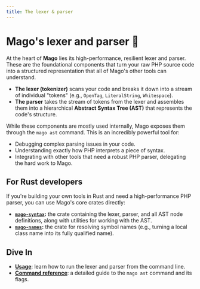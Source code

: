 ```yaml
---
title: The lexer & parser
---
```


# Mago's lexer and parser 🧠

At the heart of **Mago** lies its high-performance, resilient lexer and parser. These are the foundational components that turn your raw PHP source code into a structured representation that all of Mago's other tools can understand.

- **The lexer (tokenizer)** scans your code and breaks it down into a stream of individual "tokens" (e.g., `OpenTag`, `LiteralString`, `Whitespace`).
- **The parser** takes the stream of tokens from the lexer and assembles them into a hierarchical **Abstract Syntax Tree (AST)** that represents the code's structure.

While these components are mostly used internally, Mago exposes them through the `mago ast` command. This is an incredibly powerful tool for:

- Debugging complex parsing issues in your code.
- Understanding exactly how PHP interprets a piece of syntax.
- Integrating with other tools that need a robust PHP parser, delegating the hard work to Mago.

## For Rust developers

If you're building your own tools in Rust and need a high-performance PHP parser, you can use Mago's core crates directly:

- **[`mago-syntax`](https://crates.io/crates/mago-syntax):** the crate containing the lexer, parser, and all AST node definitions, along with utilities for working with the AST.
- **[`mago-names`](https://crates.io/crates/mago-names):** the crate for resolving symbol names (e.g., turning a local class name into its fully qualified name).

## Dive In

- **[Usage](/tools/lexer-parser/usage.md)**: learn how to run the lexer and parser from the command line.
- **[Command reference](/tools/lexer-parser/command-reference.md)**: a detailed guide to the `mago ast` command and its flags.
